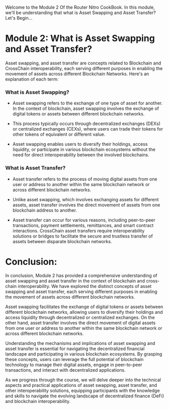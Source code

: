 Welcome to the Module 2 Of the Router Nitro CookBook. In this module, we'll be understanding that what is Asset Swapping and Asset Transfer? Let's Begin...

# Module 2: What is Asset Swapping and Asset Transfer?

Asset swapping, and asset transfer are concepts related to Blockchain and CrossChain interoperability, each serving different purposes in enabling the movement of assets across different Blockchain Networks. Here's an explanation of each term:

### What is Asset Swapping?

- Asset swapping refers to the exchange of one type of asset for another. In the context of blockchain, asset swapping involves the exchange of digital tokens or assets between different blockchain networks.

- This process typically occurs through decentralized exchanges (DEXs) or centralized exchanges (CEXs), where users can trade their tokens for other tokens of equivalent or different value.

- Asset swapping enables users to diversify their holdings, access liquidity, or participate in various blockchain ecosystems without the need for direct interoperability between the involved blockchains.

### What is Asset Transfer?

- Asset transfer refers to the process of moving digital assets from one user or address to another within the same blockchain network or across different blockchain networks.

- Unlike asset swapping, which involves exchanging assets for different assets, asset transfer involves the direct movement of assets from one blockchain address to another.

- Asset transfer can occur for various reasons, including peer-to-peer transactions, payment settlements, remittances, and smart contract interactions. CrossChain asset transfers require interoperability solutions or bridges to facilitate the secure and trustless transfer of assets between disparate blockchain networks.

# Conclusion:

In conclusion, Module 2 has provided a comprehensive understanding of asset swapping and asset transfer in the context of blockchain and cross-chain interoperability. We have explored the distinct concepts of asset swapping and asset transfer, each serving different purposes in enabling the movement of assets across different blockchain networks.

Asset swapping facilitates the exchange of digital tokens or assets between different blockchain networks, allowing users to diversify their holdings and access liquidity through decentralized or centralized exchanges. On the other hand, asset transfer involves the direct movement of digital assets from one user or address to another within the same blockchain network or across different blockchain networks.

Understanding the mechanisms and implications of asset swapping and asset transfer is essential for navigating the decentralized financial landscape and participating in various blockchain ecosystems. By grasping these concepts, users can leverage the full potential of blockchain technology to manage their digital assets, engage in peer-to-peer transactions, and interact with decentralized applications.

As we progress through the course, we will delve deeper into the technical aspects and practical applications of asset swapping, asset transfer, and other interoperability solutions, equipping participants with the knowledge and skills to navigate the evolving landscape of decentralized finance (DeFi) and blockchain interoperability.
